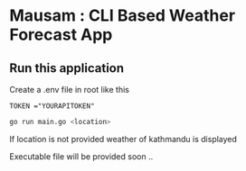 # Mausam : CLI Based Weather Forecast App

## Run this application

Create a .env file in root like this 

```
TOKEN ="YOURAPITOKEN"

```

```bash
go run main.go <location>
```
If location is not provided weather of kathmandu is displayed

Executable file will be provided soon .. 